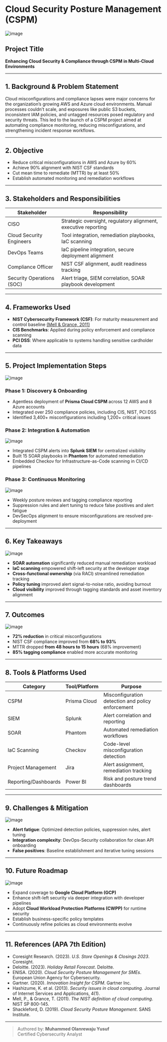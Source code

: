 # Cloud Security Posture Management (CSPM)

![image](https://github.com/user-attachments/assets/5fee464f-7dfe-4eaa-b8b0-2abc93775166)

## Project Title
**Enhancing Cloud Security & Compliance through CSPM in Multi-Cloud Environments**

---

## 1. Background & Problem Statement
Cloud misconfigurations and compliance lapses were major concerns for the organization’s growing AWS and Azure cloud environments. Manual processes couldn’t scale, and exposures like public S3 buckets, inconsistent IAM policies, and untagged resources posed regulatory and security threats. This led to the launch of a CSPM project aimed at automating compliance monitoring, reducing misconfigurations, and strengthening incident response workflows.

---

## 2. Objective
- Reduce critical misconfigurations in AWS and Azure by 60%
- Achieve 90% alignment with NIST CSF standards
- Cut mean time to remediate (MTTR) by at least 50%
- Establish automated monitoring and remediation workflows


---

## 3. Stakeholders and Responsibilities
| Stakeholder              | Responsibility                                                                 |
|--------------------------|-------------------------------------------------------------------------------|
| CISO                     | Strategic oversight, regulatory alignment, executive reporting                 |
| Cloud Security Engineers | Tool integration, remediation playbooks, IaC scanning                         |
| DevOps Teams             | IaC pipeline integration, secure deployment alignment                         |
| Compliance Officer       | NIST CSF alignment, audit readiness tracking                                   |
| Security Operations (SOC)| Alert triage, SIEM correlation, SOAR playbook development                     |

---

## 4. Frameworks Used
- **NIST Cybersecurity Framework (CSF)**: For maturity measurement and control baseline [(Mell & Grance, 2011)](https://nvlpubs.nist.gov/nistpubs/800-145/SP800-145.pdf)
- **CIS Benchmarks**: Applied during policy enforcement and compliance scanning
- **PCI DSS**: Where applicable to systems handling sensitive cardholder data

---

## 5. Project Implementation Steps
![image](https://github.com/user-attachments/assets/9240847c-44b0-40e5-8686-6802eba52b60)

### Phase 1: Discovery & Onboarding
- Agentless deployment of **Prisma Cloud CSPM** across 12 AWS and 8 Azure accounts
- Integrated over 250 compliance policies, including CIS, NIST, PCI DSS
- Identified 3,400+ misconfigurations including 1,200+ critical issues

### Phase 2: Integration & Automation
![image](https://github.com/user-attachments/assets/5982ddda-2e3d-4a2b-b5d7-aeba699983c2)

- Integrated CSPM alerts into **Splunk SIEM** for centralized visibility
- Built 15 SOAR playbooks in **Phantom** for automated remediation
- Embedded Checkov for Infrastructure-as-Code scanning in CI/CD pipelines

### Phase 3: Continuous Monitoring
![image](https://github.com/user-attachments/assets/fd5cb206-e98e-4930-a002-360d0e20c3ce)

- Weekly posture reviews and tagging compliance reporting
- Suppression rules and alert tuning to reduce false positives and alert fatigue
- DevSecOps alignment to ensure misconfigurations are resolved pre-deployment

---

## 6. Key Takeaways
![image](https://github.com/user-attachments/assets/12131283-ff27-446d-a5ef-c0d073d54a2b)

- **SOAR automation** significantly reduced manual remediation workload
- **IaC scanning** empowered shift-left security at the developer stage
- **Cross-functional ownership** (via RACI) streamlined remediation tracking
- **Policy tuning** improved alert signal-to-noise ratio, avoiding burnout
- **Cloud visibility** improved through tagging standards and asset inventory alignment

---

## 7. Outcomes
![image](https://github.com/user-attachments/assets/857f4e6f-9dbf-48eb-8969-2267fecda20a)

- **72% reduction** in critical misconfigurations
- NIST CSF compliance improved from **68% to 93%**
- MTTR dropped **from 48 hours to 15 hours** (68% improvement)
- **85% tagging compliance** enabled more accurate monitoring

---

## 8. Tools & Platforms Used
| Category                  | Tool/Platform             | Purpose                                            |
|---------------------------|----------------------------|----------------------------------------------------|
| CSPM                      | Prisma Cloud              | Misconfiguration detection and policy enforcement  |
| SIEM                      | Splunk                    | Alert correlation and reporting                    |
| SOAR                      | Phantom                   | Automated remediation workflows                    |
| IaC Scanning              | Checkov                   | Code-level misconfiguration detection              |
| Project Management        | Jira                      | Alert assignment, remediation tracking             |
| Reporting/Dashboards      | Power BI                  | Risk and posture trend dashboards                  |

---

## 9. Challenges & Mitigation
![image](https://github.com/user-attachments/assets/cdb744f4-08a6-4dea-8213-31db7bbc21df)

- **Alert fatigue**: Optimized detection policies, suppression rules, alert tuning
- **Integration complexity**: DevOps-Security collaboration for clean API onboarding
- **False positives**: Baseline establishment and iterative tuning sessions

---

## 10. Future Roadmap
![image](https://github.com/user-attachments/assets/b4e6603f-9ede-42da-979f-5e4b61a6050d)

- Expand coverage to **Google Cloud Platform (GCP)**
- Enhance shift-left security via deeper integration with developer pipelines
- Adopt **Cloud Workload Protection Platforms (CWPP)** for runtime security
- Establish business-specific policy templates
- Continuously refine policies as cloud environments evolve

---

## 11. References (APA 7th Edition)
- Coresight Research. (2023). *U.S. Store Openings & Closings 2023*. Coresight.
- Deloitte. (2023). *Holiday Retail Forecast*. Deloitte.
- ENISA. (2020). *Cloud Security Posture Management for SMEs*. European Union Agency for Cybersecurity.
- Gartner. (2020). *Innovation Insight for CSPM*. Gartner Inc.
- Hashizume, K. et al. (2013). *Security issues in cloud computing*. Journal of Internet Services and Applications, 4(1).
- Mell, P., & Grance, T. (2011). *The NIST definition of cloud computing*. NIST SP 800-145.
- Shackleford, D. (2019). *Cloud Security Posture Management*. SANS Institute.

---

> Authored by: **Muhammed Olanrewaju Yusuf**  
> Certified Cybersecurity Analyst
